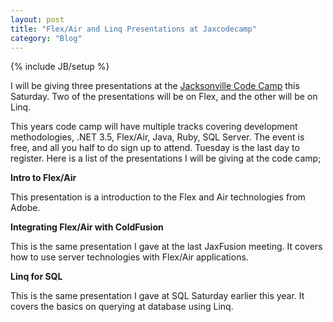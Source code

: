 ```yaml
---
layout: post
title: "Flex/Air and Linq Presentations at Jaxcodecamp"
category: "Blog"
---
```

{% include JB/setup %}

I will be giving three presentations at the [Jacksonville Code Camp](http://www.jaxcodecamp.com/) this Saturday. Two of the presentations will be on Flex, and the other will be on Linq.

This years code camp will have multiple tracks covering development methodologies, .NET 3.5, Flex/Air, Java, Ruby, SQL Server. The event is free, and all you half to do sign up to attend. Tuesday is the last day to register. Here is a list of the presentations I will be giving at the code camp;

**Intro to Flex/Air**

This presentation is a introduction to the Flex and Air technologies from Adobe.

**Integrating Flex/Air with ColdFusion**

This is the same presentation I gave at the last JaxFusion meeting. It covers how to use server technologies with Flex/Air applications.

**Linq for SQL**

This is the same presentation I gave at SQL Saturday earlier this year. It covers the basics on querying at database using Linq.